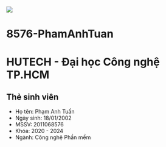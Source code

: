 # <img src="https://zpsocial-f51-org.zadn.vn/899c7a86b0a85ef607b9.jpg" draggable="false" style="max-height: 100%; max-width: 100%; transition: scale 200ms ease 0s, translate 80ms ease 0s; transform-origin: center center;">
# 8576-PhamAnhTuan
# HUTECH - Đại học Công nghệ TP.HCM
## Thẻ sinh viên
*  Họ tên: Phạm Anh Tuấn    
*  Ngày sinh: 18/01/2002
*  MSSV: 2011068576
*  Khóa: 2020 - 2024
*  Ngành: Công nghệ Phần mềm